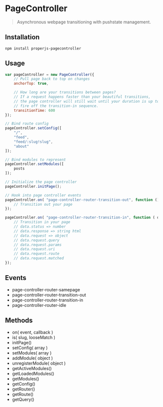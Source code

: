 PageController
==============

> Asynchronous webpage transitioning with pushstate management.



## Installation

```shell
npm install properjs-pagecontroller
```


## Usage
```javascript
var pageController = new PageController({
    // Pull page back to top on changes
    anchorTop: true,

    // How long are your transitions between pages?
    // If a request happens faster than your beautiful transitions,
    // the page controller will still wait until your duration is up to
    // fire off the transition-in sequence.
    transitionTime: 600
});

// Bind route config
pageController.setConfig([
    "/",
    "feed",
    "feed/:slug!slug",
    "about"
]);

// Bind modules to represent
pageController.setModules([
    posts
]);

// Initialize the page controller
pageController.initPage();

// Hook into page controller events
pageController.on( "page-controller-router-transition-out", function () {
    // Transition out your page
});

pageController.on( "page-controller-router-transition-in", function ( data ) {
    // Transition in your page
    // data.status => number
    // data.response => string html
    // data.request => object
    // data.request.query
    // data.request.params
    // data.request.uri
    // data.request.route
    // data.request.matched
});
```



## Events
- page-controller-router-samepage
- page-controller-router-transition-out
- page-controller-router-transition-in
- page-controller-router-idle



## Methods
- on( event, callback )
- is( slug, looseMatch )
- initPage()
- setConfig( array )
- setModules( array )
- addModule( object )
- unregisterModule( object )
- getActiveModules()
- getLoadedModules()
- getModules()
- getConfig()
- getRouter()
- getRoute()
- getQuery()